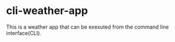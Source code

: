 # cli-weather-app

This is a weather app that can be exexuted from the command line interface(CLI). 